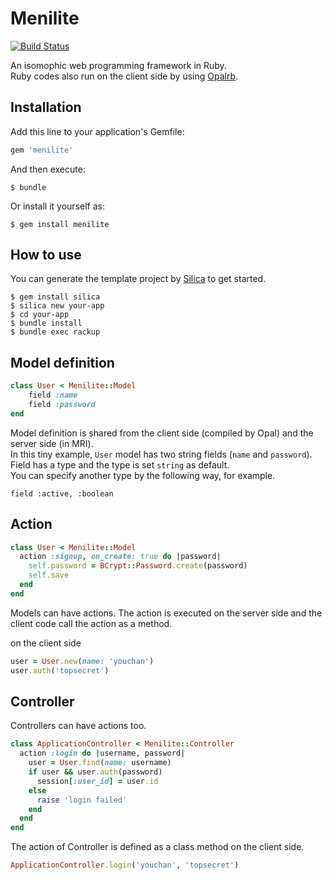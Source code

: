 # Menilite

[![Build Status](https://travis-ci.org/youchan/menilite.svg?branch=master)](https://travis-ci.org/youchan/menilite)

An isomophic web programming framework in Ruby.  
Ruby codes also run on the client side by using [Opalrb](http://opalrb.org).

## Installation

Add this line to your application's Gemfile:

```ruby
gem 'menilite'
```

And then execute:

    $ bundle

Or install it yourself as:

    $ gem install menilite

## How to use

You can generate the template project by [Silica](https://github.com/youchan/silica) to get started.

    $ gem install silica
    $ silica new your-app
    $ cd your-app
    $ bundle install
    $ bundle exec rackup

## Model definition

```ruby
class User < Menilite::Model
    field :name
    field :password
end
```

Model definition is shared from the client side (compiled by Opal) and the server side (in MRI).  
In this tiny example, `User` model has two string fields (`name` and `password`).  
Field has a type and the type is set `string` as default.  
You can specify another type by the following way, for example.

    field :active, :boolean

## Action

```ruby
class User < Menilite::Model
  action :signup, on_create: true do |password|
    self.password = BCrypt::Password.create(password)
    self.save
  end
end
```

Models can have actions. The action is executed on the server side and the client code call the action as a method.

on the client side

```ruby
user = User.new(name: 'youchan')
user.auth('topsecret')
```

## Controller

Controllers can have actions too.

```ruby
class ApplicationController < Menilite::Controller
  action :login do |username, password|
    user = User.find(name: username)
    if user && user.auth(password)
      session[:user_id] = user.id
    else
      raise 'login failed'
    end
  end
end
```

The action of Controller is defined as a class method on the client side.

```ruby
ApplicationController.login('youchan', 'topsecret')
```
